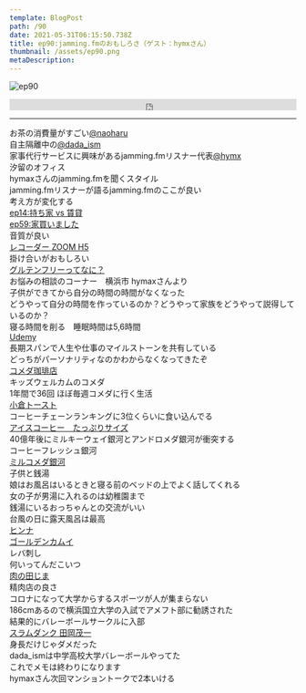 ```yaml
---  
template: BlogPost  
path: /90
date: 2021-05-31T06:15:50.738Z  
title: ep90:jamming.fmのおもしろさ（ゲスト：hymxさん）
thumbnail: /assets/ep90.png
metaDescription:  
---  
```

![ep90](/assets/ep90.png)  


<iframe width="100%" height="20" scrolling="no" frameborder="no" allow="autoplay" src="https://w.soundcloud.com/player/?url=https%3A//api.soundcloud.com/tracks/1059022381&color=%23ff5500&inverse=false&auto_play=false&show_user=true"></iframe>

***  


お茶の消費量がすごい[@naoharu](https://twitter.com/naoharu)  
自主隔離中の[@dada_ism](https://twitter.com/dada_ism)  
家事代行サービスに興味があるjamming.fmリスナー代表[@hymx](https://twitter.com/hymx)  
汐留のオフィス  
hymaxさんのjamming.fmを聞くスタイル  
jamming.fmリスナーが語るjamming.fmのここが良い  
考え方が変化する  
[ep14:持ち家 vs 賃貸](https://jamming.fm/14)  
[ep59:家買いました](https://jamming.fm/59)  
音質が良い  
[レコーダー ZOOM H5](https://zoomcorp.com/ja/jp/handheld-recorders/handheld-recorders/h5/)  
掛け合いがおもしろい  
[グルテンフリーってなに？](https://jamming.fm/87)  
お悩みの相談のコーナー　横浜市 hymaxさんより  
子供ができてから自分の時間の時間がなくなった  
どうやって自分の時間を作っているのか？どうやって家族をどうやって説得しているのか？  
寝る時間を削る　睡眠時間は5,6時間  
[Udemy](https://www.udemy.com/)  
長期スパンで人生や仕事のマイルストーンを共有している  
どっちがパーソナリティなのかわからなくなってきたぞ  
[コメダ珈琲店](http://www.komeda.co.jp/)  
キッズウェルカムのコメダ  
1年間で36回 ほぼ毎週コメダに行く生活  
[小倉トースト](https://www.komeda.co.jp/menu/morning.html)  
コーヒーチェーンランキングに3位くらいに食い込んでる  
[アイスコーヒー　たっぷりサイズ](http://www.komeda.co.jp/menu/coffee.html)  
40億年後にミルキーウェイ銀河とアンドロメダ銀河が衝突する  
コーヒーフレッシュ銀河  
[ミルコメダ銀河](https://ja.wikipedia.org/wiki/%E9%8A%80%E6%B2%B3%E7%B3%BB%E3%81%A8%E3%82%A2%E3%83%B3%E3%83%89%E3%83%AD%E3%83%A1%E3%83%80%E9%8A%80%E6%B2%B3%E3%81%AE%E8%A1%9D%E7%AA%81%E5%90%88%E4%BD%93#cite_note-15)  
子供と銭湯  
娘はお風呂はいるときと寝る前のベッドの上でよく話してくれる  
女の子が男湯に入れるのは幼稚園まで  
銭湯にいるおっちゃんとの交流がいい  
台風の日に露天風呂は最高  
[ヒンナ](https://twitter.com/naoharu/status/1395352145646419974)  
[ゴールデンカムイ](https://youngjump.jp/goldenkamuy/)  
レバ刺し  
何いってんだこいつ  
[肉の田じま](https://www.nikunotajima.com/)  
精肉店の良さ  
コロナになって大学からするスポーツが人が集まらない  
186cmあるので横浜国立大学の入試でアメフト部に勧誘された  
結果的にバレーボールサークルに入部  
[スラムダンク 田岡茂一](https://dic.pixiv.net/a/%E7%94%B0%E5%B2%A1%E8%8C%82%E4%B8%80)  
身長だけじゃダメだった  
dada_ismは中学高校大学バレーボールやってた  
これでメモは終わりになります  
hymaxさん次回マンショントークで2本いける  